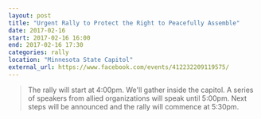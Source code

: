 ```yaml
---
layout: post
title: "Urgent Rally to Protect the Right to Peacefully Assemble"
date: 2017-02-16
start: 2017-02-16 16:00
end: 2017-02-16 17:30
categories: rally
location: "Minnesota State Capitol"
external_url: https://www.facebook.com/events/412232209119575/
---
```


> The rally will start at 4:00pm. We'll gather inside the capitol. A series of speakers from allied organizations will speak until 5:00pm. Next steps will be announced and the rally will commence at 5:30pm.
